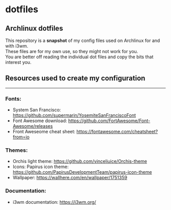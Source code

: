 # dotfiles
## Archlinux dotfiles

This repository is a __snapshot__ of my config files used on Archlinux for and with i3wm.  
These files are for my own use, so they might not work for you.  
You are better off reading the individual dot files and copy the bits that interest you.

## Resources used to create my configuration
----
### Fonts:  
- System San Francisco: https://github.com/supermarin/YosemiteSanFranciscoFont  
- Font Awesome download: https://github.com/FortAwesome/Font-Awesome/releases  
- Front Aweseome cheat sheet: https://fontawesome.com/cheatsheet?from=io  

### Themes:  
- Orchis light theme: https://github.com/vinceliuice/Orchis-theme
- Icons: Papirus icon theme: https://github.com/PapirusDevelopmentTeam/papirus-icon-theme
- Wallpaper: https://wallhere.com/en/wallpaper/1751359 

### Documentation:  
- i3wm documentation: https://i3wm.org/
